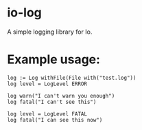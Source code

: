 # io-log
A simple logging library for Io.

Example usage:
==============

    log := Log withFile(File with("test.log"))
    log level = LogLevel ERROR
    
    log warn("I can't warn you enough")
    log fatal("I can't see this")
    
    log level = LogLevel FATAL
    log fatal("I can see this now")
